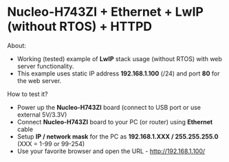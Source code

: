# Nucleo-H743ZI + Ethernet + LwIP (without RTOS) + HTTPD
About:
* Working (tested) example of **LwIP** stack usage (without RTOS) with web server functionality.
* This example uses static IP address **192.168.1.100** (/24) and port **80** for the web server.

How to test it?
* Power up the **Nucleo-H743ZI** board (connect to USB port or use external 5V/3.3V)
* Connect **Nucleo-H743ZI** board to your PC (or router) using **Ethernet** cable
* Setup **IP / network mask** for the PC as **192.168.1.XXX / 255.255.255.0** (XXX = 1-99 or 99-254)
* Use your favorite browser and open the URL - http://192.168.1.100/
